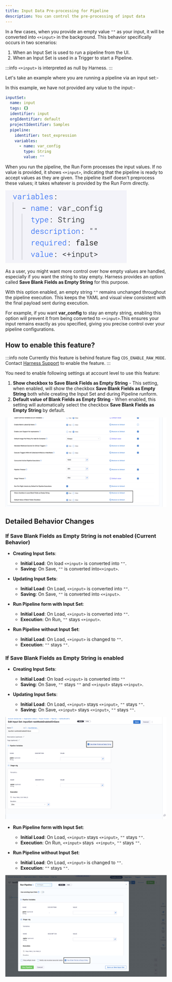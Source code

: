 ```yaml
---
title: Input Data Pre-processing for Pipeline
description: You can control the pre-processing of input data
---
```


In a few cases, when you provide an empty value `""` as your input, it will be converted into `<+input>` in the background. This behavior specifically occurs in two scenarios:

1. When an Input Set is used to run a pipeline from the UI.
2. When an Input Set is used in a Trigger to start a Pipeline.

:::info
`<+input>` is interpreted as null by Harness.
::: 

Let's take an example where you are running a pipeline via an input set:-

In this example, we have not provided any value to the input:-

```yaml
inputSet:
  name: input
  tags: {}
  identifier: input
  orgIdentifier: default
  projectIdentifier: Samples
  pipeline:
    identifier: test_expression
    variables:
      - name: var_config
        type: String
        value: ""
```
When you run the pipeline, the Run Form processes the input values. If no value is provided, it shows `<+input>`, indicating that the pipeline is ready to accept values as they are given. The pipeline itself doesn't preprocess these values; it takes whatever is provided by the Run Form directly.

![](./static/compiled_yaml_processing.png)

As a user, you might want more control over how empty values are handled, especially if you want the string to stay empty. Harness provides an option called **Save Blank Fields as Empty String** for this purpose.

With this option enabled, an empty string `""` remains unchanged throughout the pipeline execution. This keeps the YAML and visual view consistent with the final payload sent during execution.

For example, if you want **var_config** to stay an empty string, enabling this option will prevent it from being converted to `<+input>`.This ensures your input remains exactly as you specified, giving you precise control over your pipeline configurations.

## How to enable this feature?

:::info note
Currently this feature is behind feature flag `CDS_ENABLE_RAW_MODE`. Contact [Harness Support](mailto:support@harness.io) to enable the feature.
:::

You need to enable following settings at account level to use this feature:

1. **Show checkbox to Save Blank Fields as Empty String** - This setting, when enabled, will show the checkbox **Save Blank Fields as Empty String** both while creating the Input Set and during Pipeline runform.
2. **Default value of Blank Fields as Empty String** - When enabled, this setting will automatically select the checkbox **Save Blank Fields as Empty String** by default.

![](./static/blank_field_as_empty_account_setting.png)

## Detailed Behavior Changes

### If Save Blank Fields as Empty String is not enabled (Current Behavior)

- **Creating Input Sets**:
   - **Initial Load**: On load `<+input>` is converted into `""`.
   - **Saving**: On Save, `""` is converted into`<+input>`.

- **Updating Input Sets**:
  - **Initial Load**: On Load, `<+input>` is converted into `""`.
  - **Saving**: On Save, `""` is converted into `<+input>`.

- **Run Pipeline form with Input Set**:
  - **Initial Load**: On Load, `<+input>` is converted into `""`.
  - **Execution**: On Run, `""` stays `<+input>`.

- **Run Pipeline without Input Set**:
  - **Initial Load**: On Load, `<+input>` is changed to `""`.
  - **Execution**: `""` stays `""`.

### If Save Blank Fields as Empty String is enabled

- **Creating Input Sets**:
   - **Initial Load**: On load `<+input>` is converted into `""`
   - **Saving**: On Save, `""` stays `""` and `<+input>` stays `<+input>`.

- **Updating Input Sets**:
  - **Initial Load**: On Load, `<+input>` stays `<+input>`, `""` stays `""`.
  - **Saving**: On Save, `<+input>` stays `<+input>`, `""` stays `""`.

![](./static/blank_field_as_empty_string_input_set.png)

- **Run Pipeline form with Input Set**:
  - **Initial Load**: On Load, `<+input>` stays `<+input>`, `""` stays `""`.
  - **Execution**: On Run, `<+input>` stays` <+input>`, `""` stays `""`.

- **Run Pipeline without Input Set**:
  - **Initial Load**: On Load, `<+input>` is changed to `""`.
  - **Execution**: `""` stays `""`.

![](./static/blank_field_as_empty_runtime.png)